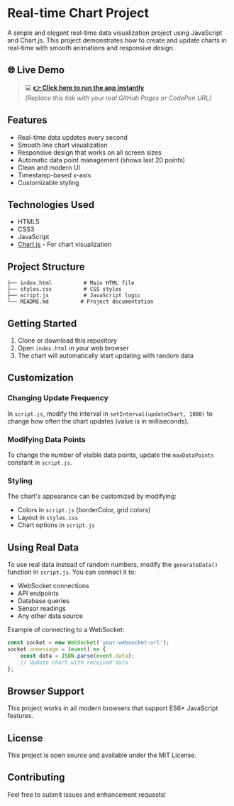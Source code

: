 # Real-time Chart Project

A simple and elegant real-time data visualization project using JavaScript and Chart.js. This project demonstrates how to create and update charts in real-time with smooth animations and responsive design.



## 🌐 Live Demo

> 💻 **[👉 Click here to run the app instantly](https://sangram-tech.github.io/Tic-Tac-Toe-Game/
)**  
> *(Replace this link with your real GitHub Pages or CodePen URL)*


## Features

- Real-time data updates every second
- Smooth line chart visualization
- Responsive design that works on all screen sizes
- Automatic data point management (shows last 20 points)
- Clean and modern UI
- Timestamp-based x-axis
- Customizable styling

## Technologies Used

- HTML5
- CSS3
- JavaScript
- [Chart.js](https://www.chartjs.org/) - For chart visualization

## Project Structure

```
├── index.html          # Main HTML file
├── styles.css          # CSS styles
├── script.js           # JavaScript logic
└── README.md          # Project documentation
```

## Getting Started

1. Clone or download this repository
2. Open `index.html` in your web browser
3. The chart will automatically start updating with random data

## Customization

### Changing Update Frequency
In `script.js`, modify the interval in `setInterval(updateChart, 1000)` to change how often the chart updates (value is in milliseconds).

### Modifying Data Points
To change the number of visible data points, update the `maxDataPoints` constant in `script.js`.

### Styling
The chart's appearance can be customized by modifying:
- Colors in `script.js` (borderColor, grid colors)
- Layout in `styles.css`
- Chart options in `script.js`

## Using Real Data

To use real data instead of random numbers, modify the `generateData()` function in `script.js`. You can connect it to:
- WebSocket connections
- API endpoints
- Database queries
- Sensor readings
- Any other data source

Example of connecting to a WebSocket:
```javascript
const socket = new WebSocket('your-websocket-url');
socket.onmessage = (event) => {
    const data = JSON.parse(event.data);
    // Update chart with received data
};
```

## Browser Support

This project works in all modern browsers that support ES6+ JavaScript features.

## License

This project is open source and available under the MIT License.

## Contributing

Feel free to submit issues and enhancement requests! 
